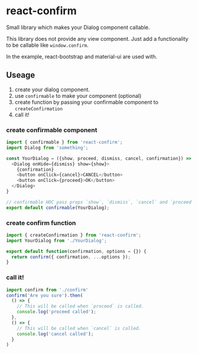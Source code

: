 # react-confirm
Small library which makes your Dialog component callable.

This library does not provide any view component. Just add a functionality to be callable like `window.confirm`.

In the example, react-bootstrap and material-ui are used with.

## Useage
1. create your dialog component.
2. use `confirmable` to make your component  (optional)
3. create function by passing your confirmable component to `createConfirmation`
4. call it!

### create confirmable component

```js
import { confirmable } from 'react-confirm';
import Dialog from 'something';

const YourDialog = ({show, proceed, dismiss, cancel, confirmation}) => {
  <Dialog onHide={dismiss} show={show}>
    {confirmation}
    <button onClick={cancel}>CANCEL</button>
    <button onClick={proceed}>OK</button>
  </Dialog>
}

// confirmable HOC pass props `show`, `dismiss`, `cancel` and `proceed` to your component.
export default confirmable(YourDialog);
```

### create confirm function
```js
import { createConfirmation } from 'react-confirm';
import YourDialog from './YourDialog';

export default function(confirmation, options = {}) {
  return confirm({ confirmation, ...options });
}

```

### call it!
```js
import confirm from './confirm'
confirm('Are you sure').then(
  () => {
    // This will be called when `proceed` is called.
    console.log('proceed called');
  },
  () => {
    // This will be called when `cancel` is called.
    console.log('cancel called');
  }
)
```

